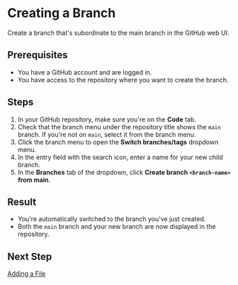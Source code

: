 # Creating a Branch

Create a branch that's subordinate to the main branch in the GitHub web UI.

## Prerequisites

- You have a GitHub account and are logged in.
- You have access to the repository where you want to create the branch.

## Steps

1. In your GitHub repository, make sure you're on the **Code** tab.
2. Check that the branch menu under the repository title shows the `main` branch. If you're not on `main`, select it from the branch menu.
3. Click the branch menu to open the **Switch branches/tags** dropdown menu.
4. In the entry field with the search icon, enter a name for your new child branch.
5. In the **Branches** tab of the dropdown, click **Create branch `<branch-name>` from main**.

## Result

- You're automatically switched to the branch you've just created.  
- Both the `main` branch and your new branch are now displayed in the repository.

## Next Step

[Adding a File](add-file.md)
